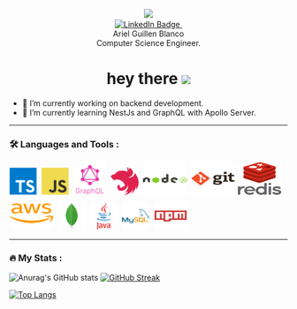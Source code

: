 <div id="header" align="center">
  <img src="https://mvpstorage.nyc3.digitaloceanspaces.com/K-TDRA/img/63da8f02b0b3e876e4f73e10.svg" width="50% heigth=100" />
  <div id="badges">
    <a href=https://www.linkedin.com/in/ariel-guillen-blanco>
      <img src="https://img.shields.io/badge/LinkedIn-blue?style=for-the-badge&logo=linkedin&logoColor=white" alt="LinkedIn Badge"/>
    </a>
    <img src="https://komarev.com/ghpvc/?username=ArielGuillen&style=flat-square&color=blue" alt=""/>
  </div>
  Ariel Guillen Blanco
  <br />
  Computer Science Engineer.
  <br />
  <h1>
    hey there
    <img src="https://media.giphy.com/media/hvRJCLFzcasrR4ia7z/giphy.gif" width="30px"/>
  </h1>
</div>

- 🔭 I’m currently working on backend development.
- 🌱 I’m currently learning NestJs and GraphQL with Apollo Server.

---

### :hammer_and_wrench: Languages and Tools :

<div>
  <img src="https://github.com/devicons/devicon/blob/master/icons/typescript/typescript-original.svg" title="TypeScript" alt="TypeScript" width="50" height="50"/>&nbsp;
  <img src="https://github.com/devicons/devicon/blob/master/icons/javascript/javascript-original.svg" title="JavaScript" alt="JavaScript" width="50" height="50"/>&nbsp;
  <img src="https://github.com/devicons/devicon/blob/master/icons/graphql/graphql-plain-wordmark.svg" title="GraphQL" alt="GraphQL" width="60" height="60"/>&nbsp;
  <img src="https://github.com/devicons/devicon/blob/master/icons/nestjs/nestjs-plain.svg" title="NestJS" alt="NestJS" width="50" height="50"/>&nbsp;
  <img src="https://github.com/devicons/devicon/blob/master/icons/nodejs/nodejs-original-wordmark.svg" title="NodeJS" alt="NodeJS" width="80" height="60"/>&nbsp;
  <img src="https://github.com/devicons/devicon/blob/master/icons/git/git-original-wordmark.svg" title="Git" alt="Git" width="80" height="60"/>
  <img src="https://github.com/devicons/devicon/blob/master/icons/redis/redis-original-wordmark.svg" title="Redis" alt="Redis" width="80" height="60"/>
  <img src="https://github.com/devicons/devicon/blob/master/icons/amazonwebservices/amazonwebservices-plain-wordmark.svg" title="AWS" alt="AWS" width="80" height="60"/>&nbsp;
  <img src="https://github.com/devicons/devicon/blob/master/icons/mongodb/mongodb-original.svg" title="MongoDB" alt="MongoDB" width="50" height="50"/>&nbsp;
  <img src="https://github.com/devicons/devicon/blob/master/icons/java/java-original-wordmark.svg" title="Java" alt="Java" width="50" height="50"/>&nbsp;
  <img src="https://github.com/devicons/devicon/blob/master/icons/mysql/mysql-original-wordmark.svg" title="MySQL"  alt="MySQL" width="50" height="50"/>&nbsp; 
  <img src="https://github.com/devicons/devicon/blob/master/icons/npm/npm-original-wordmark.svg" title="npm" alt="npm" width="60" height="50"/>&nbsp; 
</div>

---
### :fire: My Stats :
![Anurag's GitHub stats](https://github-readme-stats.vercel.app/api?username=ArielGuillen&show_icons=true&theme=shades-of-purple&hide_border=true&border_radius=10)
[![GitHub Streak](https://streak-stats.demolab.com?user=ArielGuillen&theme=shades-of-purple&hide_border=true&border_radius=10&mode=weekly&sideLabels=FFFFFF&currStreakNum=FFFFFF&border=FFFFFF&stroke=0AC1DD&sideNums=FFFFFF&currStreakLabel=FFFFFF&dates=FFFFFF)](https://git.io/streak-stats)

[![Top Langs](https://github-readme-stats.vercel.app/api/top-langs/?username=ArielGuillen&theme=shades-of-purple&hide_border=true&border_radius=7)](https://github.com/anuraghazra/github-readme-stats)



<!--
**ArielGuillen/ArielGuillen** is a ✨ _special_ ✨ repository because its `README.md` (this file) appears on your GitHub profile.

Here are some ideas to get you started:

- 🔭 I’m currently working on ...
- 🌱 I’m currently learning ...
- 👯 I’m looking to collaborate on ...
- 🤔 I’m looking for help with ...
- 💬 Ask me about ...
- 📫 How to reach me: ...
- 😄 Pronouns: ...
- ⚡ Fun fact: ...
-->

